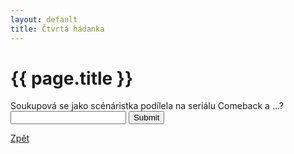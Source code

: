 ```yaml
---
layout: default
title: Čtvrtá hádanka
---
```

<div class="uvod">
<h1>{{ page.title }}</h1>
<p>
<form name="myForm" onsubmit="return validateForm4()" method="post">
	Soukupová se jako scénáristka podílela na seriálu Comeback a ...? <input type="text" name="fname">
	<input type="submit" value="Submit">
</form>
</p>
<a href="{{ site.baseurl }}/uvody/soukupova_uvod.html" class="btn btn-info">Zpět</a>
</div>
<script src="{{ site.baseurl }}//assets/js/hadanky_ps.js"></script>